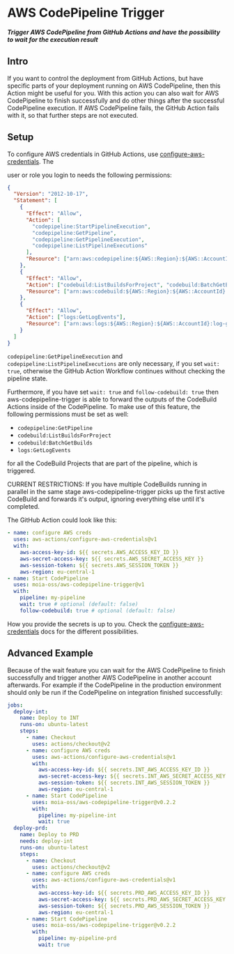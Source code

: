 # AWS CodePipeline Trigger

**_Trigger AWS CodePipeline from GitHub Actions and have the possibility to
wait for the execution result_**

## Intro

If you want to control the deployment from GitHub Actions, but have specific
parts of your deployment running on AWS CodePipeline, then this Action might be
useful for you. With this action you can also wait for AWS CodePipeline to
finish successfully and do other things after the successful CodePipeline
execution. If AWS CodePipeline fails, the GitHub Action fails with it, so that
further steps are not executed.

## Setup

To configure AWS credentials in GitHub Actions, use
[configure-aws-credentials](https://github.com/marketplace/actions/configure-aws-credentials-action-for-github-actions). The

user or role you login to needs the following permissions:

```json
{
  "Version": "2012-10-17",
  "Statement": [
    {
      "Effect": "Allow",
      "Action": [
        "codepipeline:StartPipelineExecution",
        "codepipeline:GetPipeline",
        "codepipeline:GetPipelineExecution",
        "codepipeline:ListPipelineExecutions"
      ],
      "Resource": ["arn:aws:codepipeline:${AWS::Region}:${AWS::AccountId}:${PipelineName}"]
    },
    {
      "Effect": "Allow",
      "Action": ["codebuild:ListBuildsForProject", "codebuild:BatchGetBuilds"],
      "Resource": ["arn:aws:codebuild:${AWS::Region}:${AWS::AccountId}:project/${CodeBuildProjectName}"]
    },
    {
      "Effect": "Allow",
      "Action": ["logs:GetLogEvents"],
      "Resource": ["arn:aws:logs:${AWS::Region}:${AWS::AccountId}:log-group:/aws/codebuild/${CodeBuildProjectName}:*"]
    }
  ]
}
```

`codepipeline:GetPipelineExecution` and `codepipeline:ListPipelineExecutions`
are only necessary, if you set `wait: true`, otherwise the GitHub Action
Workflow continues without checking the pipeline state.

Furthermore, if you have set `wait: true` and `follow-codebuild: true` then aws-codepipeline-trigger is able to forward the outputs of the CodeBuild Actions inside of the CodePipeline. To make use of this feature, the following permissions must be set as well:

- `codepipeline:GetPipeline`
- `codebuild:ListBuildsForProject`
- `codebuild:BatchGetBuilds`
- `logs:GetLogEvents`

for all the CodeBuild Projects that are part of the pipeline, which is triggered.

CURRENT RESTRICTIONS: If you have multiple CodeBuilds running in parallel in the same stage aws-codepipeline-trigger picks up the first active CodeBuild and forwards it's output, ignoring everything else until it's completed.

The GitHub Action could look like this:

```yaml
- name: configure AWS creds
  uses: aws-actions/configure-aws-credentials@v1
  with:
    aws-access-key-id: ${{ secrets.AWS_ACCESS_KEY_ID }}
    aws-secret-access-key: ${{ secrets.AWS_SECRET_ACCESS_KEY }}
    aws-session-token: ${{ secrets.AWS_SESSION_TOKEN }}
    aws-region: eu-central-1
- name: Start CodePipeline
  uses: moia-oss/aws-codepipeline-trigger@v1
  with:
    pipeline: my-pipeline
    wait: true # optional (default: false)
    follow-codebuild: true # optional (default: false)
```

How you provide the secrets is up to you. Check the
[configure-aws-credentials](https://github.com/marketplace/actions/configure-aws-credentials-action-for-github-actions)
docs for the different possibilities.

## Advanced Example

Because of the wait feature you can wait for the AWS CodePipeline to finish
successfully and trigger another AWS CodePipeline in another account
afterwards. For example if the CodePipeline in the production environment should
only be run if the CodePipeline on integration finished successfully:

```yaml
jobs:
  deploy-int:
    name: Deploy to INT
    runs-on: ubuntu-latest
    steps:
      - name: Checkout
        uses: actions/checkout@v2
      - name: configure AWS creds
        uses: aws-actions/configure-aws-credentials@v1
        with:
          aws-access-key-id: ${{ secrets.INT_AWS_ACCESS_KEY_ID }}
          aws-secret-access-key: ${{ secrets.INT_AWS_SECRET_ACCESS_KEY }}
          aws-session-token: ${{ secrets.INT_AWS_SESSION_TOKEN }}
          aws-region: eu-central-1
      - name: Start CodePipeline
        uses: moia-oss/aws-codepipeline-trigger@v0.2.2
        with:
          pipeline: my-pipeline-int
          wait: true
  deploy-prd:
    name: Deploy to PRD
    needs: deploy-int
    runs-on: ubuntu-latest
    steps:
      - name: Checkout
        uses: actions/checkout@v2
      - name: configure AWS creds
        uses: aws-actions/configure-aws-credentials@v1
        with:
          aws-access-key-id: ${{ secrets.PRD_AWS_ACCESS_KEY_ID }}
          aws-secret-access-key: ${{ secrets.PRD_AWS_SECRET_ACCESS_KEY }}
          aws-session-token: ${{ secrets.PRD_AWS_SESSION_TOKEN }}
          aws-region: eu-central-1
      - name: Start CodePipeline
        uses: moia-oss/aws-codepipeline-trigger@v0.2.2
        with:
          pipeline: my-pipeline-prd
          wait: true
```
